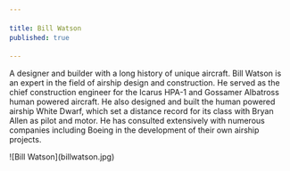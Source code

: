 ```yaml
---

title: Bill Watson
published: true

---
```


A designer and builder with a long history of unique aircraft. Bill Watson is an expert in the field of airship design and construction. He served as the chief construction engineer for the Icarus HPA-1 and Gossamer Albatross human powered aircraft. He also designed and built the human powered airship White Dwarf, which set a distance record for its class with Bryan Allen as pilot and motor. He has consulted extensively with numerous companies including Boeing in the development of their own airship projects.

<div>
![Bill Watson](billwatson.jpg)
</div>


